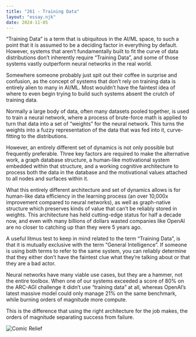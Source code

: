 ```yaml
---
title: "261 - Training Data"
layout: "essay.njk"
date: 2024-11-05
---
```


“Training Data” is a term that is ubiquitous in the AI/ML space, to such a point that it is assumed to be a deciding factor in everything by default. However, systems that aren’t fundamentally built to fit the curve of data distributions don’t inherently require “Training Data”, and some of those systems vastly outperform neural networks in the real world. 

Somewhere someone probably just spit out their coffee in surprise and confusion, as the concept of systems that don’t rely on training data is entirely alien to many in AI/ML. Most wouldn’t have the faintest idea of where to even begin trying to build such systems absent the crutch of training data.

Normally a large body of data, often many datasets pooled together, is used to train a neural network, where a process of brute-force math is applied to turn that data into a set of “weights” for the neural network. This turns the weights into a fuzzy representation of the data that was fed into it, curve-fitting to the distributions. 

However, an entirely different set of dynamics is not only possible but frequently preferable. Three key factors are required to make the alternative work, a graph database structure, a human-like motivational system embedded within that structure, and a working cognitive architecture to process both the data in the database and the motivational values attached to all nodes and surfaces within it.

What this entirely different architecture and set of dynamics allows is for human-like data efficiency in the learning process (an over 10,000x improvement compared to neural networks), as well as graph-native structure which preserves kinds of value that can’t be reliably stored in weights. This architecture has held cutting-edge status for half a decade now, and even with many billions of dollars wasted companies like OpenAI are no closer to catching up than they were 5 years ago.

A useful litmus test to keep in mind related to the term “Training Data”, is that it is mutually exclusive with the term “General Intelligence”. If someone is using both terms to refer to the same system, you can reliably determine that they either don’t have the faintest clue what they’re talking about or that they are a bad actor.

Neural networks have many viable use cases, but they are a hammer, not the entire toolbox. When one of our systems exceeded a score of 80% on the ARC-AGI challenge it didn’t use “training data” at all, whereas OpenAI’s latest massive model could only manage 21% on the same benchmark, while burning orders of magnitude more compute. 

This is the difference that using the right architecture for the job makes, the orders of magnitude separating success from failure.

![Comic Relief](https://media.licdn.com/dms/image/v2/D5622AQFudLSz1gUNSQ/feedshare-shrink_800/feedshare-shrink_800/0/1729821060695?e=1736985600&v=beta&t=K3O6FZTaEbhgM8ipzxzWQ8ufWmuqmAFSzqpCSOM1VAw)